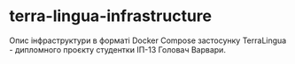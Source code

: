 # terra-lingua-infrastructure
Опис інфраструктури в форматі Docker Compose застосунку TerraLingua - дипломного проєкту студентки ІП-13 Головач Варвари.
